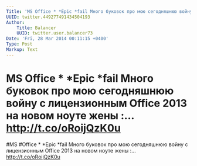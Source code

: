 ```yaml
---
Title: 'MS Office * *Epic *fail Много буковок про мою сегодняшнюю войну с лицензионным Office 2013 на новом ноуте жены :… http://t.co/oRoijQzK0u'
UUID: twitter.449277491434504193
Author:
    Title: Balancer
    UUID: twitter.user.balancer73
Date: 'Fri, 28 Mar 2014 00:11:15 +0400'
Type: Post
Markup: Text
---
```


# MS Office * *Epic *fail Много буковок про мою сегодняшнюю войну с лицензионным Office 2013 на новом ноуте жены :… http://t.co/oRoijQzK0u

#MS #Office * *Epic *fail Много буковок про мою сегодняшнюю
войну с лицензионным Office 2013 на новом ноуте жены :…
http://t.co/oRoijQzK0u